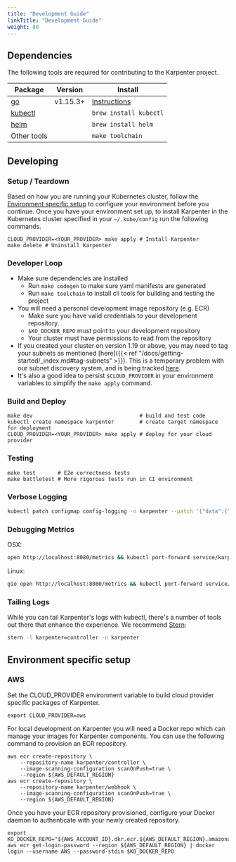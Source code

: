 ```yaml
---
title: "Development Guide"
linkTitle: "Development Guide"
weight: 80
---
```


## Dependencies

The following tools are required for contributing to the Karpenter project.

| Package                                                            | Version  | Install                |
| ------------------------------------------------------------------ | -------- | ---------------------- |
| [go](https://golang.org/dl/)                                       | v1.15.3+ | [Instructions](https://golang.org/doc/install)   |
| [kubectl](https://kubernetes.io/docs/tasks/tools/install-kubectl/) |          | `brew install kubectl` |
| [helm](https://helm.sh/docs/intro/install/)                        |          | `brew install helm`    |
| Other tools                                                        |          | `make toolchain`       |

## Developing

### Setup / Teardown

Based on how you are running your Kubernetes cluster, follow the [Environment specific setup](#environment-specific-setup) to configure your environment before you continue. Once you have your environment set up, to install Karpenter in the Kubernetes cluster specified in your `~/.kube/config`  run the following commands.

```
CLOUD_PROVIDER=<YOUR_PROVIDER> make apply # Install Karpenter
make delete # Uninstall Karpenter
```

### Developer Loop
* Make sure dependencies are installed
    * Run `make codegen` to make sure yaml manifests are generated
    * Run `make toolchain` to install cli tools for building and testing the project
* You will need a personal development image repository (e.g. ECR)
    * Make sure you have valid credentials to your development repository.
    * `$KO_DOCKER_REPO` must point to your development repository
    * Your cluster must have permissions to read from the repository
* If you created your cluster on version 1.19 or above, you may need to tag your subnets as mentioned [here]({{< ref "/docs/getting-started/_index.md#tag-subnets" >}}). This is a temporary problem with our subnet discovery system, and is being tracked [here](https://github.com/aws/karpenter/issues/404#issuecomment-845283904).
* It's also a good idea to persist `$CLOUD_PROVIDER` in your environment variables to simplify the `make apply` command.

### Build and Deploy
```
make dev                                  # build and test code
kubectl create namespace karpenter        # create target namespace for deployment
CLOUD_PROVIDER=<YOUR_PROVIDER> make apply # deploy for your cloud provider
```

### Testing
```
make test       # E2e correctness tests
make battletest # More rigorous tests run in CI environment
```

### Verbose Logging
```bash
kubectl patch configmap config-logging -n karpenter --patch '{"data":{"loglevel.controller":"debug"}}'
```

### Debugging Metrics
OSX:
```bash
open http://localhost:8080/metrics && kubectl port-forward service/karpenter-metrics -n karpenter 8080
```

Linux:
```bash
gio open http://localhost:8080/metrics && kubectl port-forward service/karpenter-metrics -n karpenter 8080
```

### Tailing Logs
While you can tail Karpenter's logs with kubectl, there's a number of tools out there that enhance the experience. We recommend [Stern](https://pkg.go.dev/github.com/planetscale/stern#section-readme):

```bash
stern -l karpenter=controller -n karpenter
```

## Environment specific setup

### AWS
Set the CLOUD_PROVIDER environment variable to build cloud provider specific packages of Karpenter.

```
export CLOUD_PROVIDER=aws
```

For local development on Karpenter you will need a Docker repo which can manage your images for Karpenter components.
You can use the following command to provision an ECR repository.
```
aws ecr create-repository \
    --repository-name karpenter/controller \
    --image-scanning-configuration scanOnPush=true \
    --region ${AWS_DEFAULT_REGION}
aws ecr create-repository \
    --repository-name karpenter/webhook \
    --image-scanning-configuration scanOnPush=true \
    --region ${AWS_DEFAULT_REGION}
```

Once you have your ECR repository provisioned, configure your Docker daemon to authenticate with your newly created repository.

```
export KO_DOCKER_REPO="${AWS_ACCOUNT_ID}.dkr.ecr.${AWS_DEFAULT_REGION}.amazonaws.com/karpenter"
aws ecr get-login-password --region ${AWS_DEFAULT_REGION} | docker login --username AWS --password-stdin $KO_DOCKER_REPO
```
